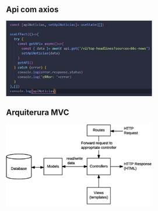 
<h2>Api com axios</h2>
<img
  src="/js/apiAxios.PNG"
  alt="Alt text"
  title="Optional title"
  style="display: inline-block; margin: 0 auto; max-width: 400px">
  <br/>

  <h2>Arquiterura MVC</h2>
<img
  src="/js/arquiterura-mvc.PNG"
  alt="Alt text"
  title="Optional title"
  style="display: inline-block; margin: 0 auto; max-width: 400px">
  <br/>